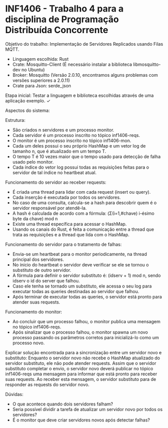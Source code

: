 # INF1406 - Trabalho 4 para a disciplina de Programação Distribuída Concorrente

Objetivo do trabalho: Implementação de Servidores Replicados usando Filas MQTT.

- Linguagem escolhida: Rust
- Crate: Mosquitto-Client (É necessário instalar a biblioteca libmosquitto-dev no Ubuntu)
- Broker: Mosquitto (Versão 2.0.10, encontramos alguns problemas com versões superiores a 2.0.11)
- Crate para Json: serde_json

Etapa inicial: Testar a linguagem e biblioteca escolhidas através de uma aplicação exemplo. ✓

Aspectos do sistema: 

Estrutura:
- São criados n servidores e um processo monitor.
- Cada servidor é um processo inscrito no tópico inf1406-reqs. 
- O monitor é um processo inscrito no tópico inf1406-mon.
- Cada um deles possui o seu próprio HashMap e um vetor log de tamanho n, que é atualizado em um tempo T.
- O tempo T é 10 vezes maior que o tempo usado para detecção de falha usado pelo monitor.
- Cada índice do vetor log possui todas as requisições feitas para o servidor de tal índice no heartbeat atual.

Funcionamento do servidor ao receber requests:
- É criada uma thread para lidar com cada request (insert ou query).
- Cada inserção é executada por todos os servidores.
- No caso de uma consulta, calcula-se a hash para descobrir quem é o servidor responsável por atendê-la.
- A hash é calculada de acordo com a fórmula: (Σ(i=1,#chave) i-ésimo byte da chave) mod n
- Existe uma thread específica para acessar o HashMap.
- Usando os canais do Rust, é feita a comunicação entre a thread que trata as requisições e a thread que lida com o HashMap.

Funcionamento do servidor para o tratamento de falhas:
- Envia-se um heartbeat para o monitor periodicamente, na thread principal dos servidores.
- No ínicio do heartbeat o servidor deve verificar se ele se tornou o substituto de outro servidor.
- A fórmula para definir o servidor substituto é: (idserv + 1) mod n, sendo idserv o id do server que falhou.
- Caso ele tenha se tornado um substituto, ele acessa o seu log para executar todas as queries destinadas ao servidor que falhou.
- Após terminar de executar todas as queries, o servidor está pronto para atender suas requests.

Funcionamento do monitor:
- Ao concluir que um processo falhou, o monitor publica uma mensagem no tópico inf1406-reqs.
- Após sinalizar que o processo falhou, o monitor spawna um novo processo passando os parâmetros corretos para inicializá-lo como um processo novo.

Explicar solução encontrada para a sincronização entre um servidor novo e substituto: Enquanto o servidor novo não recebe o HashMap atualizado do servidor substituto, ele não pode atender requests. Assim que o servidor substituto completar o envio, o servidor novo deverá publicar no tópico inf1406-reqs uma mensagem para informar que está pronto para receber suas requests. Ao receber esta mensagem, o servidor substituto para de responder as requests do servidor novo.

Dúvidas:

- O que acontece quando dois servidores falham?
- Seria possível dividir a tarefa de atualizar um servidor novo por todos os servidores?
- É o monitor que deve criar servidores novos após detectar falhas?
